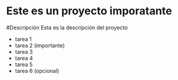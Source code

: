 Este es un proyecto imporatante
===============================

#Descripción
Esta es la descripción del proyecto

- tarea 1
- tarea 2 (importante)
- tarea 3
- tarea 4
- tarea 5
- tarea 6 (opcional)